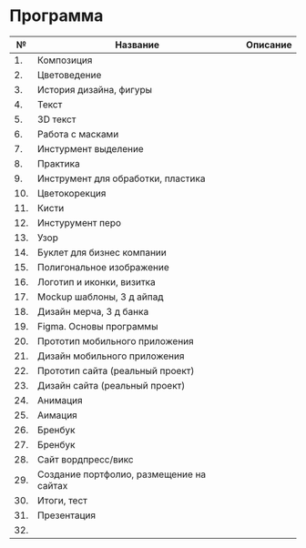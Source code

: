 # Программа
|№|Название|Описание|
|---|---|---|
|1. |Композиция||
|2. |Цветоведение ||
|3. |История дизайна, фигуры  ||
|4. |Текст ||
|5. |3D текст  ||
|6. |Работа с масками  ||
|7. |Инстурмент выделение   ||
|8. |Практика  ||
|9. |Инструмент для обработки, пластика  ||
|10. |Цветокорекция  ||
|11. |Кисти   ||
|12. |Инстурумент перо  ||
|13. |Узор  ||
|14. |Буклет для бизнес компании   ||
|15. |Полигональное изображение  ||
|16. |Логотип и иконки, визитка  ||
|17. |Mockup шаблоны, 3 д айпад  ||
|18. |Дизайн мерча, 3 д банка   ||
|19. |Figma. Основы программы    ||
|20. |Прототип мобильного приложения    ||
|21. |Дизайн мобильного приложения    ||
|22. |Прототип сайта (реальный проект)    ||
|23. |Дизайн сайта (реальный проект)    ||
|24. |Анимация    ||
|25. |Аимация    ||
|26. |Бренбук    ||
|27. |Бренбук    ||
|28. |Сайт вордпресс/викс    ||
|29. |Создание портфолио, размещение на сайтах     ||
|30. |Итоги, тест    ||
|31. |Презентация ||
|32. |||